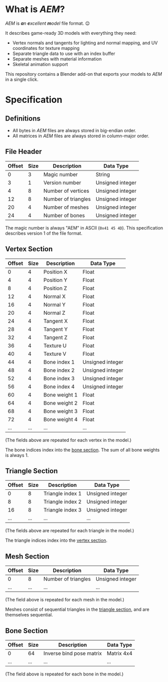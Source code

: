 # What is *AEM*?

*AEM* is ***a**n **e**xcellent **m**odel* file format. :wink:

It describes game-ready 3D models with everything they need:
- Vertex normals and tangents for lighting and normal mapping, and UV coordinates for texture mapping
- Separate triangle data to use with an index buffer
- Separate meshes with material information
- Skeletal animation support

This repository contains a Blender add-on that exports your models to *AEM* in a single click.


# Specification

## Definitions

- All bytes in *AEM* files are always stored in big-endian order. 
- All matrices in *AEM* files are always stored in column-major order.


## File Header

| Offset | Size | Description         | Data Type        |
| ------ | ---- | ------------------- | ---------------- |
| 0      | 3    | Magic number        | String           |
| 3      | 1    | Version number      | Unsigned integer |
| 4      | 8    | Number of vertices  | Unsigned integer |
| 12     | 8    | Number of triangles | Unsigned integer |
| 20     | 4    | Number of meshes    | Unsigned integer |
| 24     | 4    | Number of bones     | Unsigned integer |

The magic number is always "AEM" in ASCII (`0x41 45 4D`). This specification describes version 1 of the file format.


## Vertex Section

| Offset | Size | Description   | Data Type        |
| ------ | ---- | ------------- | ---------------- |
| 0      | 4    | Position X    | Float            |
| 4      | 4    | Position Y    | Float            |
| 8      | 4    | Position Z    | Float            |
| 12     | 4    | Normal X      | Float            |
| 16     | 4    | Normal Y      | Float            |
| 20     | 4    | Normal Z      | Float            |
| 24     | 4    | Tangent X     | Float            |
| 28     | 4    | Tangent Y     | Float            |
| 32     | 4    | Tangent Z     | Float            |
| 36     | 4    | Texture U     | Float            |
| 40     | 4    | Texture V     | Float            |
| 44     | 4    | Bone index 1  | Unsigned integer |
| 48     | 4    | Bone index 2  | Unsigned integer |
| 52     | 4    | Bone index 3  | Unsigned integer |
| 56     | 4    | Bone index 4  | Unsigned integer |
| 60     | 4    | Bone weight 1 | Float            |
| 64     | 4    | Bone weight 2 | Float            |
| 68     | 4    | Bone weight 3 | Float            |
| 72     | 4    | Bone weight 4 | Float            |
| ...    | ...  | ...           | ...              |

(The fields above are repeated for each vertex in the model.)

The bone indices index into the [bone section](#bone-section). The sum of all bone weights is always 1.


## Triangle Section

| Offset | Size | Description      | Data Type        |
| ------ | ---- | ---------------- | ---------------- |
| 0      | 8    | Triangle index 1 | Unsigned integer |
| 8      | 8    | Triangle index 2 | Unsigned integer |
| 16     | 8    | Triangle index 3 | Unsigned integer |
| ...    | ...  | ...              | ...              |

(The fields above are repeated for each triangle in the model.)

The triangle indices index into the [vertex section](#vertex-section).


## Mesh Section

| Offset | Size | Description         | Data Type        |
| ------ | ---- | ------------------- | ---------------- |
| 0      | 8    | Number of triangles | Unsigned integer |
| ...    | ...  | ...                 | ...              |

(The field above is repeated for each mesh in the model.)

Meshes consist of sequential triangles in the [triangle section](#triangle-section), and are themselves sequential.


## Bone Section

| Offset | Size | Description              | Data Type  |
| ------ | ---- | ------------------------ | ---------- |
| 0      | 64   | Inverse bind pose matrix | Matrix 4x4 |
| ...    | ...  | ...                      | ...        |

(The field above is repeated for each bone in the model.)
